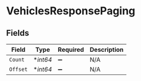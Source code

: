 # VehiclesResponsePaging


## Fields

| Field              | Type               | Required           | Description        |
| ------------------ | ------------------ | ------------------ | ------------------ |
| `Count`            | **int64*           | :heavy_minus_sign: | N/A                |
| `Offset`           | **int64*           | :heavy_minus_sign: | N/A                |